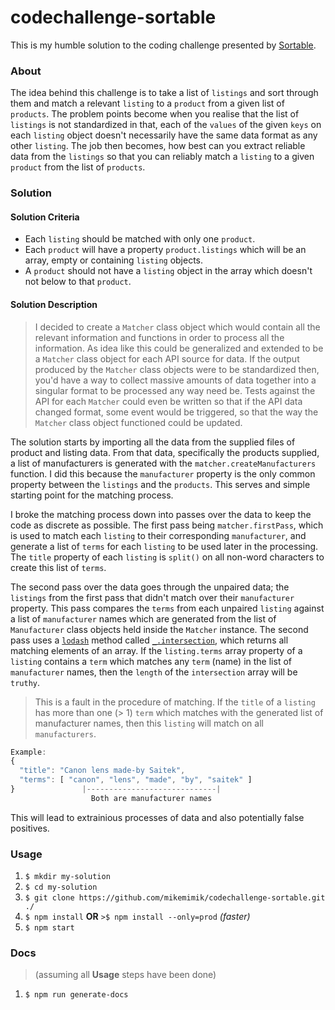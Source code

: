# codechallenge-sortable

This is my humble solution to the coding challenge presented by [Sortable](http://sortable.com/challenge/).

### About
The idea behind this challenge is to take a list of `listings` and sort
through them and match a relevant `listing` to a `product` from a given
list of `products`. The problem points become when you realise that the
list of `listings` is not standardized in that, each of the `values` of the
given `keys` on each `listing` object doesn't necessarily have the same
data format as any other `listing`. The job then becomes, how best can you
extract reliable data from the `listings` so that you can reliably match a
`listing` to a given `product` from the list of `products`.

### Solution
#### Solution Criteria
- Each `listing` should be matched with only one `product`.
- Each `product` will have a property `product.listings` which will be an
array, empty or containing `listing` objects.
- A `product` should not have a `listing` object in the array which doesn't
not below to that `product`.

#### Solution Description
> I decided to create a `Matcher` class object which would contain all the
relevant information and functions in order to process all the information.
As idea like this could be generalized and extended to be a `Matcher` class
object for each API source for data. If the output produced by the
`Matcher` class objects were to be standardized then, you'd have a way to
collect massive amounts of data together into a singular format to be
processed any way need be. Tests against the API for each `Matcher` could
even be written so that if the API data changed format, some event would be
triggered, so that the way the `Matcher` class object functioned could be
updated.

The solution starts by importing all the data from the supplied files of
product and listing data. From that data, specifically the products
supplied, a list of manufacturers is generated with the
`matcher.createManufacturers` function. I did this because the
`manufacturer` property is the only common property between the `listings`
and the `products`. This serves and simple starting point for the matching
process.

I broke the matching process down into passes over the data to keep the
code as discrete as possible. The first pass being `matcher.firstPass`,
which is used to match each `listing` to their corresponding
`manufacturer`, and generate a list of `terms` for each `listing` to be
used later in the processing. The `title` property of each `listing` is
`split()` on all non-word characters to create this list of `terms`.

The second pass over the data goes through the unpaired data; the
`listings` from the first pass that didn't match over their `manufacturer`
property. This pass compares the `terms` from each unpaired `listing`
against a list of `manufacturer` names which are generated from the list of
`Manufacturer` class objects held inside the `Matcher` instance. The second
pass uses a [`lodash`](https://lodash.com/) method called
[`_.intersection`](https://lodash.com/docs#intersection), which returns all
matching elements of an array. If the `listing.terms` array property of a
`listing` contains a `term` which matches any `term` (name) in the list of
`manufacturer` names, then the `length` of the `intersection` array will be
`truthy`.
> This is a fault in the procedure of matching. If the `title` of a `listing` has more than one (> 1) `term` which matches with the generated list of manufacturer names, then this `listing` will match on all `manufacturers`.
```javascript
Example:
{
  "title": "Canon lens made-by Saitek",
  "terms": [ "canon", "lens", "made", "by", "saitek" ]
}               |-----------------------------|
                  Both are manufacturer names
```
This will lead to extrainious processes of data and also potentially false
positives.

### Usage
1. `$ mkdir my-solution`
2. `$ cd my-solution`
3. `$ git clone https://github.com/mikemimik/codechallenge-sortable.git ./`
4. `$ npm install` **OR** `>$ npm install --only=prod` *(faster)*
5. `$ npm start`

### Docs
> (assuming all **Usage** steps have been done)

1. `$ npm run generate-docs`
